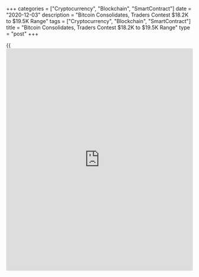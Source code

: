 +++
categories = ["Cryptocurrency", "Blockchain", "SmartContract"]
date = "2020-12-03"
description = "Bitcoin Consolidates, Traders Contest $18.2K to $19.5K Range"
tags = ["Cryptocurrency", "Blockchain", "SmartContract"]
title = "Bitcoin Consolidates, Traders Contest $18.2K to $19.5K Range"
type = "post"
+++

{{<iframe id="large-banner" src="https://www.bounty.group/#slide=16.0" width="100%" height="600" scrolling="no" style="border: 0px solid rgb(216, 221, 230); border-radius: 3px;">}}

After an impressive run to a new all-time high on Dec.1, Bitcoin (BTC)
price appears to have entered a short consolidation phase as the price
ranges between $18,200 and $19,500. The 1 and 4-hour charts show the
price compressing into a pennant-like structure and break out from the
pattern would likely see the price move to the $19,400 level where is a
bit more resistance.

![Bitcoin Consolidates, Traders Contest $18.2K to $19.5K Range][1]

A breakthrough the pennant would also suggest that the $19,000 level
could now function as solid support and if bulls are able to flip the
$19,400 to $19,500 zone to support then an attempt at overtaking the new
all-time high is expected. As many analysts have pointed out, periods of
consolidation and pullbacks to retest underlying support are critically
important to sustaining the strength of an uptrend.

Furthermore, if Bitcoin is truly is in a bull market, [investor](https://www.fintechee.com/tutorial-for-forex-trading/investor-mode/)s will
view major and minor pullbacks as purchasing opportunities. Clear
evidence of this can be seen in the [daily](https://www.fintecher.org/2020/03/03/forex-trading-daily-strategy/) chart which shows traders
buying into every significant dip since mid-October. We can also see
that the pattern of [daily](https://www.fintecher.org/2020/03/03/forex-trading-daily-strategy/) higher lows is intact even after the most
recent strong rejections at the $19,000 level.

If Bitcoin price fails to push through $19,200 or loses the $19,000
level, the volume profile visible range (VPVR) shows there’s support at
$18,650 and below this at $17,800. $17,800 is also aligned with the
20-day moving average, a metric that has been respected since the
uptrend first began on Oct. 7 when Bitcoin price traded for $10,600.

_Source:[FXPro][2]_

   1. /files/downloads/7/4/8/74829fee89fc8cea1f775d85115edb41_7f9d6ac0a8b471d0b78e74037baea0ae.png
   2. /geturl/index/bb8ea5edf5e6e5e3a1d0208437a7c2076631f71b/